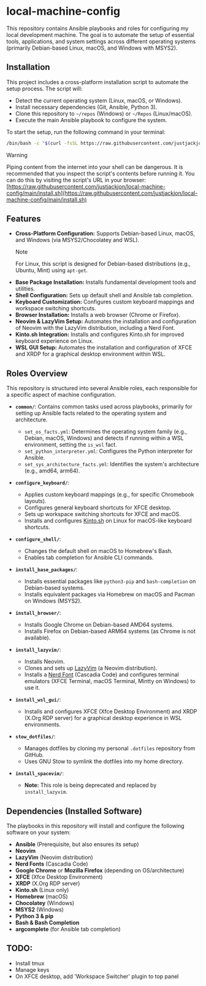 # local-machine-config

This repository contains Ansible playbooks and roles for configuring my local development machine. The goal is to automate the setup of essential tools, applications, and system settings across different operating systems (primarily Debian-based Linux, macOS, and Windows with MSYS2).

## Installation

This project includes a cross-platform installation script to automate the setup process. The script will:

- Detect the current operating system (Linux, macOS, or Windows).
- Install necessary dependencies (Git, Ansible, Python 3).
- Clone this repository to `~/repos` (Windows) or `~/Repos` (Linux/macOS).
- Execute the main Ansible playbook to configure the system.

To start the setup, run the following command in your terminal:

```bash
/bin/bash -c "$(curl -fsSL https://raw.githubusercontent.com/justjackjon/local-machine-config/main/install.sh)"
```

> [!WARNING]
> Piping content from the internet into your shell can be dangerous. It is recommended that you inspect the script's contents before running it. You can do this by visiting the script's URL in your browser: [https://raw.githubusercontent.com/justjackjon/local-machine-config/main/install.sh](https://raw.githubusercontent.com/justjackjon/local-machine-config/main/install.sh)

## Features

- **Cross-Platform Configuration:** Supports Debian-based Linux, macOS, and Windows (via MSYS2/Chocolatey and WSL).
  > [!NOTE]
  > For Linux, this script is designed for Debian-based distributions (e.g., Ubuntu, Mint) using `apt-get`.
- **Base Package Installation:** Installs fundamental development tools and utilities.
- **Shell Configuration:** Sets up default shell and Ansible tab completion.
- **Keyboard Customization:** Configures custom keyboard mappings and workspace switching shortcuts.
- **Browser Installation:** Installs a web browser (Chrome or Firefox).
- **Neovim & LazyVim Setup:** Automates the installation and configuration of Neovim with the LazyVim distribution, including a Nerd Font.
- **Kinto.sh Integration:** Installs and configures Kinto.sh for improved keyboard experience on Linux.
- **WSL GUI Setup:** Automates the installation and configuration of XFCE and XRDP for a graphical desktop environment within WSL.

## Roles Overview

This repository is structured into several Ansible roles, each responsible for a specific aspect of machine configuration.

- **`common/`**: Contains common tasks used across playbooks, primarily for setting up Ansible facts related to the operating system and architecture.
  - `set_os_facts.yml`: Determines the operating system family (e.g., Debian, macOS, Windows) and detects if running within a WSL environment, setting the `is_wsl` fact.
  - `set_python_interpreter.yml`: Configures the Python interpreter for Ansible.
  - `set_sys_architecture_facts.yml`: Identifies the system's architecture (e.g., amd64, arm64).

- **`configure_keyboard/`**:
  - Applies custom keyboard mappings (e.g., for specific Chromebook layouts).
  - Configures general keyboard shortcuts for XFCE desktop.
  - Sets up workspace switching shortcuts for XFCE and macOS.
  - Installs and configures [Kinto.sh](https://kinto.sh/) on Linux for macOS-like keyboard shortcuts.

- **`configure_shell/`**:
  - Changes the default shell on macOS to Homebrew's Bash.
  - Enables tab completion for Ansible CLI commands.

- **`install_base_packages/`**:
  - Installs essential packages like `python3-pip` and `bash-completion` on Debian-based systems.
  - Installs equivalent packages via Homebrew on macOS and Pacman on Windows (MSYS2).

- **`install_browser/`**:
  - Installs Google Chrome on Debian-based AMD64 systems.
  - Installs Firefox on Debian-based ARM64 systems (as Chrome is not available).

- **`install_lazyvim/`**:
  - Installs Neovim.
  - Clones and sets up [LazyVim](https://www.lazyvim.org/) (a Neovim distribution).
  - Installs a [Nerd Font](https://www.nerdfonts.com/) (Cascadia Code) and configures terminal emulators (XFCE Terminal, macOS Terminal, Mintty on Windows) to use it.

- **`install_wsl_gui/`**:
  - Installs and configures XFCE (Xfce Desktop Environment) and XRDP (X.Org RDP server) for a graphical desktop experience in WSL environments.

- **`stow_dotfiles/`**:
  - Manages dotfiles by cloning my personal `.dotfiles` repository from GitHub.
  - Uses GNU Stow to symlink the dotfiles into my home directory.

- **`install_spacevim/`**:
  - **Note:** This role is being deprecated and replaced by `install_lazyvim`.

## Dependencies (Installed Software)

The playbooks in this repository will install and configure the following software on your system:

- **Ansible** (Prerequisite, but also ensures its setup)
- **Neovim**
- **LazyVim** (Neovim distribution)
- **Nerd Fonts** (Cascadia Code)
- **Google Chrome** or **Mozilla Firefox** (depending on OS/architecture)
- **XFCE** (Xfce Desktop Environment)
- **XRDP** (X.Org RDP server)
- **Kinto.sh** (Linux only)
- **Homebrew** (macOS)
- **Chocolatey** (Windows)
- **MSYS2** (Windows)
- **Python 3 & pip**
- **Bash & Bash Completion**
- **argcomplete** (for Ansible tab completion)

## TODO:

- Install tmux
- Manage keys
- On XFCE desktop, add 'Workspace Switcher' plugin to top panel
